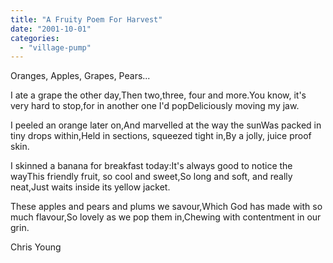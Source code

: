 ```yaml
---
title: "A Fruity Poem For Harvest"
date: "2001-10-01"
categories: 
  - "village-pump"
---
```


Oranges, Apples, Grapes, Pears...

I ate a grape the other day,Then two,three, four and more.You know, it's very hard to stop,for in another one I'd popDeliciously moving my jaw.

I peeled an orange later on,And marvelled at the way the sunWas packed in tiny drops within,Held in sections, squeezed tight in,By a jolly, juice proof skin.

I skinned a banana for breakfast today:It's always good to notice the wayThis friendly fruit, so cool and sweet,So long and soft, and really neat,Just waits inside its yellow jacket.

These apples and pears and plums we savour,Which God has made with so much flavour,So lovely as we pop them in,Chewing with contentment in our grin.

Chris Young
